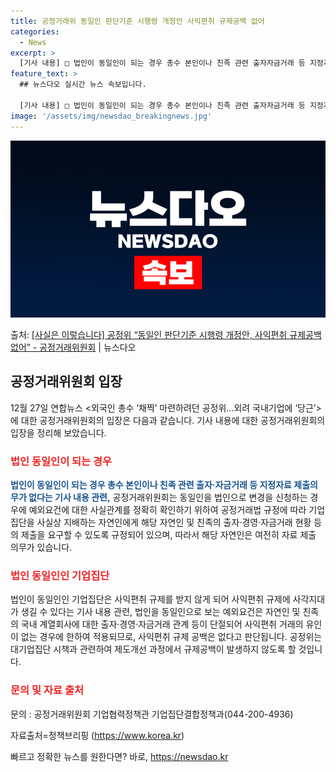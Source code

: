 ```yaml
---
title: 공정거래위 동일인 판단기준 시행령 개정안 사익편취 규제공백 없어
categories:
  - News
excerpt: >
  [기사 내용] □ 법인이 동일인이 되는 경우 총수 본인이나 친족 관련 출자자금거래 등 지정자료 제출의무가 없…
feature_text: >
  ## 뉴스다오 실시간 뉴스 속보입니다.

  [기사 내용] □ 법인이 동일인이 되는 경우 총수 본인이나 친족 관련 출자자금거래 등 지정자료 제출의무가 없…
image: '/assets/img/newsdao_breakingnews.jpg'
---
```


![뉴스다오 속보](/assets/img/newsdao_breakingnews.jpg)

<p>출처: <a href="https://newsdao.kr/2895" rel="dofollow">[사실은 이렇습니다] 공정위 “동일인 판단기준 시행령 개정안, 사익편취 규제공백 없어”  - 공정거래위원회</a> | 뉴스다오</p>

<h2 data-ke-size="size26">공정거래위원회 입장</h2>
<p data-ke-size="size16">12월 27일 연합뉴스 <외국인 총수 ‘채찍’ 마련하려던 공정위…외려 국내기업에 ‘당근’>에 대한 공정거래위원회의 입장은 다음과 같습니다. 기사 내용에 대한 공정거래위원회의 입장을 정리해 보았습니다.</p>

<h3><b><span style="color: #ee2323;">법인 동일인이 되는 경우</span></b></h3>
<p data-ke-size="size16"><b><span style="color: #1a5490;">법인이 동일인이 되는 경우 총수 본인이나 친족 관련 출자·자금거래 등 지정자료 제출의무가 없다는 기사 내용 관련,</span></b> 공정거래위원회는 동일인을 법인으로 변경을 신청하는 경우에 예외요건에 대한 사실관계를 정확히 확인하기 위하여 공정거래법 규정에 따라 기업집단을 사실상 지배하는 자연인에게 해당 자연인 및 친족의 출자·경영·자금거래 현황 등의 제출을 요구할 수 있도록 규정되어 있으며, 따라서 해당 자연인은 여전히 자료 제출 의무가 있습니다.</p>

<h3><b><span style="color: #ee2323;">법인 동일인인 기업집단</span></b></h3>
<p data-ke-size="size16">법인이 동일인인 기업집단은 사익편취 규제를 받지 않게 되어 사익편취 규제에 사각지대가 생길 수 있다는 기사 내용 관련, 법인을 동일인으로 보는 예외요건은 자연인 및 친족의 국내 계열회사에 대한 출자·경영·자금거래 관계 등이 단절되어 사익편취 거래의 유인이 없는 경우에 한하여 적용되므로, 사익편취 규제 공백은 없다고 판단됩니다. 공정위는 대기업집단 시책과 관련하여 제도개선 과정에서 규제공백이 발생하지 않도록 할 것입니다.</p>

<h3><b><span style="color: #ee2323;">문의 및 자료 출처</span></b></h3>
<p data-ke-size="size16">문의 : 공정거래위원회 기업협력정책관 기업집단결합정책과(044-200-4936)</p>
<p data-ke-size="size16">자료출처=정책브리핑 (<a href="https://newsdao.kr/2895">https://www.korea.kr</a>)</p> 

빠르고 정확한 뉴스를 원한다면? 바로, <a href="https://newsdao.kr" rel="dofollow">https://newsdao.kr</a>


    
